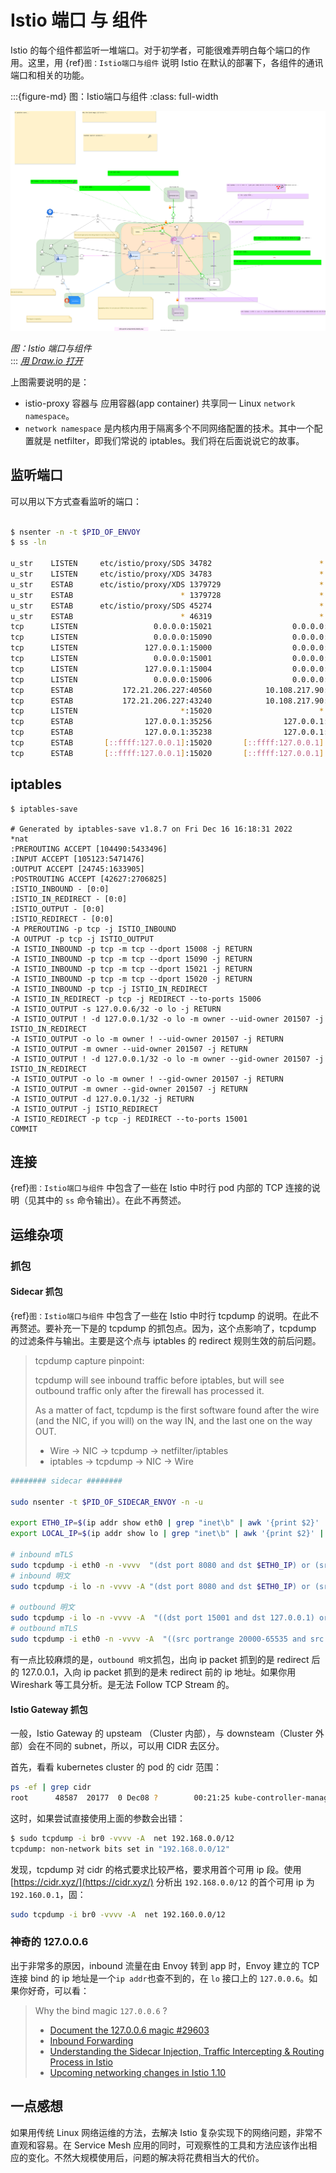 # Istio 端口 与 组件

Istio 的每个组件都监听一堆端口。对于初学者，可能很难弄明白每个端口的作用。这里，用 {ref}`图：Istio端口与组件` 说明 Istio 在默认的部署下，各组件的通讯端口和相关的功能。


:::{figure-md} 图：Istio端口与组件
:class: full-width

<img src="istio-ports-components.assets/istio-ports-components.drawio.svg" alt="Istio端口与组件">

*图：Istio 端口与组件*  
:::
*[用 Draw.io 打开](https://app.diagrams.net/?ui=sketch#Uhttps%3A%2F%2Fistio-insider.mygraphql.com%2Fzh_CN%2Flatest%2F_images%2Fistio-ports-components.drawio.svg)*

上图需要说明的是：
- istio-proxy 容器与 应用容器(app container) 共享同一 Linux `network namespace`。 
- `network namespace` 是内核内用于隔离多个不同网络配置的技术。其中一个配置就是 netfilter，即我们常说的 iptables。我们将在后面说说它的故事。

## 监听端口

可以用以下方式查看监听的端口：

```bash

$ nsenter -n -t $PID_OF_ENVOY
$ ss -ln

u_str    LISTEN     etc/istio/proxy/SDS 34782                        * 0            users:(("pilot-agent",pid=3406,fd=13))                                             
u_str    LISTEN     etc/istio/proxy/XDS 34783                        * 0            users:(("pilot-agent",pid=3406,fd=16))                                             
u_str    ESTAB      etc/istio/proxy/XDS 1379729                      * 1379728      users:(("pilot-agent",pid=3406,fd=8))                                              
u_str    ESTAB                        * 1379728                      * 1379729      users:(("envoy",pid=3555,fd=37))                                                   
u_str    ESTAB      etc/istio/proxy/SDS 45274                        * 46319        users:(("pilot-agent",pid=3406,fd=15))                                             
u_str    ESTAB                        * 46319                        * 45274        users:(("envoy",pid=3555,fd=19))                                                   
tcp      LISTEN                 0.0.0.0:15021                  0.0.0.0:*            users:(("envoy",pid=3555,fd=40),("envoy",pid=3555,fd=34),("envoy",pid=3555,fd=22)) 
tcp      LISTEN                 0.0.0.0:15090                  0.0.0.0:*            users:(("envoy",pid=3555,fd=39),("envoy",pid=3555,fd=33),("envoy",pid=3555,fd=21)) 
tcp      LISTEN               127.0.0.1:15000                  0.0.0.0:*            users:(("envoy",pid=3555,fd=18))                                                   
tcp      LISTEN                 0.0.0.0:15001                  0.0.0.0:*            users:(("envoy",pid=3555,fd=41),("envoy",pid=3555,fd=35),("envoy",pid=3555,fd=31)) 
tcp      LISTEN               127.0.0.1:15004                  0.0.0.0:*            users:(("pilot-agent",pid=3406,fd=17))                                             
tcp      LISTEN                 0.0.0.0:15006                  0.0.0.0:*            users:(("envoy",pid=3555,fd=42),("envoy",pid=3555,fd=36),("envoy",pid=3555,fd=32)) 
tcp      ESTAB           172.21.206.227:40560            10.108.217.90:15012        users:(("pilot-agent",pid=3406,fd=19))                                             
tcp      ESTAB           172.21.206.227:43240            10.108.217.90:15012        users:(("pilot-agent",pid=3406,fd=14))                                             
tcp      LISTEN                       *:15020                        *:*            users:(("pilot-agent",pid=3406,fd=12))                                             
tcp      ESTAB                127.0.0.1:35256                127.0.0.1:15020        users:(("envoy",pid=3555,fd=43))                                                   
tcp      ESTAB                127.0.0.1:35238                127.0.0.1:15020        users:(("envoy",pid=3555,fd=20))                                                   
tcp      ESTAB       [::ffff:127.0.0.1]:15020       [::ffff:127.0.0.1]:35238        users:(("pilot-agent",pid=3406,fd=6))                                              
tcp      ESTAB       [::ffff:127.0.0.1]:15020       [::ffff:127.0.0.1]:35256        users:(("pilot-agent",pid=3406,fd=18))                                             
```

## iptables

```
$ iptables-save

# Generated by iptables-save v1.8.7 on Fri Dec 16 16:18:31 2022
*nat
:PREROUTING ACCEPT [104490:5433496]
:INPUT ACCEPT [105123:5471476]
:OUTPUT ACCEPT [24745:1633905]
:POSTROUTING ACCEPT [42627:2706825]
:ISTIO_INBOUND - [0:0]
:ISTIO_IN_REDIRECT - [0:0]
:ISTIO_OUTPUT - [0:0]
:ISTIO_REDIRECT - [0:0]
-A PREROUTING -p tcp -j ISTIO_INBOUND
-A OUTPUT -p tcp -j ISTIO_OUTPUT
-A ISTIO_INBOUND -p tcp -m tcp --dport 15008 -j RETURN
-A ISTIO_INBOUND -p tcp -m tcp --dport 15090 -j RETURN
-A ISTIO_INBOUND -p tcp -m tcp --dport 15021 -j RETURN
-A ISTIO_INBOUND -p tcp -m tcp --dport 15020 -j RETURN
-A ISTIO_INBOUND -p tcp -j ISTIO_IN_REDIRECT
-A ISTIO_IN_REDIRECT -p tcp -j REDIRECT --to-ports 15006
-A ISTIO_OUTPUT -s 127.0.0.6/32 -o lo -j RETURN
-A ISTIO_OUTPUT ! -d 127.0.0.1/32 -o lo -m owner --uid-owner 201507 -j ISTIO_IN_REDIRECT
-A ISTIO_OUTPUT -o lo -m owner ! --uid-owner 201507 -j RETURN
-A ISTIO_OUTPUT -m owner --uid-owner 201507 -j RETURN
-A ISTIO_OUTPUT ! -d 127.0.0.1/32 -o lo -m owner --gid-owner 201507 -j ISTIO_IN_REDIRECT
-A ISTIO_OUTPUT -o lo -m owner ! --gid-owner 201507 -j RETURN
-A ISTIO_OUTPUT -m owner --gid-owner 201507 -j RETURN
-A ISTIO_OUTPUT -d 127.0.0.1/32 -j RETURN
-A ISTIO_OUTPUT -j ISTIO_REDIRECT
-A ISTIO_REDIRECT -p tcp -j REDIRECT --to-ports 15001
COMMIT
```

## 连接
{ref}`图：Istio端口与组件` 中包含了一些在 Istio 中时行 pod 内部的 TCP 连接的说明（见其中的 `ss` 命令输出）。在此不再赘述。


## 运维杂项

### 抓包

#### Sidecar 抓包

{ref}`图：Istio端口与组件` 中包含了一些在 Istio 中时行 tcpdump 的说明。在此不再赘述。要补充一下是的 tcpdump 的抓包点。因为，这个点影响了，tcpdump 的过滤条件与输出。主要是这个点与 iptables 的 redirect 规则生效的前后问题。

> tcpdump capture pinpoint:
>
> tcpdump will see inbound traffic before iptables, but will see
> outbound traffic only after the firewall has processed it.
>
> As a matter of fact, tcpdump is the first software found after the wire (and the NIC, if you will) on the way IN, and the last one on the way OUT.
>
> * Wire -> NIC -> tcpdump -> netfilter/iptables
> * iptables -> tcpdump -> NIC -> Wire



```bash
######## sidecar ########

sudo nsenter -t $PID_OF_SIDECAR_ENVOY -n -u

export ETH0_IP=$(ip addr show eth0 | grep "inet\b" | awk '{print $2}' | cut -d/ -f1)
export LOCAL_IP=$(ip addr show lo | grep "inet\b" | awk '{print $2}' | cut -d/ -f1)

# inbound mTLS
sudo tcpdump -i eth0 -n -vvvv  "(dst port 8080 and dst $ETH0_IP) or (src port 8080 and src $ETH0_IP)"
# inbound 明文
sudo tcpdump -i lo -n -vvvv -A "(dst port 8080 and dst $ETH0_IP) or (src port 8080 and src $ETH0_IP)"

# outbound 明文
sudo tcpdump -i lo -n -vvvv -A  "((dst port 15001 and dst 127.0.0.1) or (dst portrange 20000-65535 and dst $ETH0_IP))"
# outbound mTLS
sudo tcpdump -i eth0 -n -vvvv -A  "((src portrange 20000-65535 and src $ETH0_IP) or (dst portrange 20000-65535 and dst $ETH0_IP))"
```



有一点比较麻烦的是，`outbound 明文`抓包，出向 ip packet 抓到的是 redirect 后的 127.0.0.1，入向 ip packet 抓到的是未 redirect 前的 ip 地址。如果你用 Wireshark 等工具分析。是无法 Follow TCP Stream 的。



#### Istio Gateway 抓包

一般，Istio Gateway 的 upsteam （Cluster 内部），与 downsteam（Cluster 外部）会在不同的 subnet，所以，可以用 CIDR 去区分。



首先，看看 kubernetes cluster 的 pod 的 cidr 范围：

```bash
ps -ef | grep cidr
root      48587  20177  0 Dec08 ?        00:21:25 kube-controller-manager ... --cluster-cidr=192.168.0.0/12 ...--service-cluster-ip-range=10.96.0.0/12 ...
```



这时，如果尝试直接使用上面的参数会出错：

```bash
$ sudo tcpdump -i br0 -vvvv -A  net 192.168.0.0/12
tcpdump: non-network bits set in "192.168.0.0/12"
```



发现，tcpdump 对 cidr 的格式要求比较严格，要求用首个可用 ip 段。使用 [https://cidr.xyz/](https://cidr.xyz/) 分析出 `192.168.0.0/12` 的首个可用 ip 为 `192.160.0.1`，固：

```bash
sudo tcpdump -i br0 -vvvv -A  net 192.160.0.0/12
```



### 神奇的 127.0.0.6

出于非常多的原因，inbound 流量在由 Envoy 转到 app 时，Envoy 建立的 TCP 连接 bind 的 ip 地址是一个`ip addr`也查不到的，在 `lo` 接口上的 `127.0.0.6`。如果你好奇，可以看：

> Why the bind magic `127.0.0.6` ?
>
> * [Document the 127.0.0.6 magic #29603](https://github.com/istio/istio/issues/29603)
> * [Inbound Forwarding](https://docs.google.com/document/d/1j-5_XpeMTnT9mV_8dbSOeU7rfH-5YNtN_JJFZ2mmQ_w/edit#heading=h.xw1gqgyqs5b)
> * [Understanding the Sidecar Injection, Traffic Intercepting & Routing Process in Istio](https://jimmysong.io/en/blog/sidecar-injection-iptables-and-traffic-routing/)
> * [Upcoming networking changes in Istio 1.10](https://istio.io/latest/blog/2021/upcoming-networking-changes/)



## 一点感想

如果用传统 Linux 网络运维的方法，去解决 Istio 复杂实现下的网络问题，非常不直观和容易。在 Service Mesh 应用的同时，可观察性的工具和方法应该作出相应的变化。不然大规模使用后，问题的解决将花费相当大的代价。



